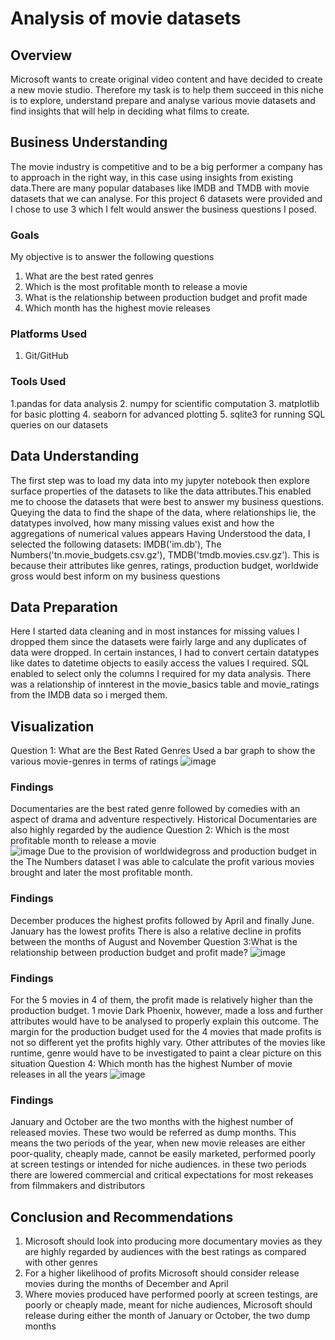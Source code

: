 # Analysis of movie datasets
## Overview
Microsoft wants to create original video content and have decided to create a new movie studio. Therefore my task is to  help them succeed in this niche is to explore, understand prepare and analyse various movie datasets and find insights that will help in deciding what films to create.
## Business Understanding
The movie industry is competitive and to be a big performer a company has to approach in the right way, in this case using insights from existing data.There are many popular databases like IMDB and TMDB with movie datasets that we can analyse. For this project 6 datasets were provided and I chose to use 3 which I felt would answer the business questions I posed.
### Goals
My objective is to answer the following questions
1. What are the best rated genres
2. Which is the most profitable month to release a movie
3. What is the relationship between production budget and profit made
4. Which month has the highest movie releases
### Platforms Used
1. Git/GitHub
### Tools Used
1.pandas for data analysis
2. numpy for scientific computation
3. matplotlib for basic plotting
4. seaborn for advanced plotting
5. sqlite3 for running SQL queries on our datasets
## Data Understanding
The first step was to load my data into my jupyter notebook then explore surface properties of the datasets to like the data attributes.This enabled me to choose the datasets that were best to answer my business questions. Queying the data to find the shape of the data, where relationships lie, the datatypes involved, how many missing values exist and how the aggregations of numerical values appears Having Understood the data, I selected the following datasets: IMDB('im.db'), The Numbers('tn.movie_budgets.csv.gz'), TMDB('tmdb.movies.csv.gz'). This is because their attributes like genres, ratings, production budget, worldwide gross would best inform on my business questions
## Data Preparation
Here I started data cleaning and in most instances for missing values I dropped them since the datasets were fairly large and any duplicates of data were dropped. In certain instances, I had to convert certain datatypes  like dates to datetime objects to easily access the values I required. SQL enabled to select only the columns I required for my data analysis. There was a relationship of innterest in the movie_basics table and movie_ratings from the IMDB data so i merged them.
## Visualization
Question 1: What are the Best Rated Genres
Used a bar graph to show the various movie-genres in terms of ratings
![image](https://user-images.githubusercontent.com/109112517/187027381-d7e0f057-0464-440ba109-835b553ce213.png)

### Findings
Documentaries are the best rated genre followed by comedies with an aspect of drama and adventure respectively. Historical Documentaries are also highly regarded by the audience 
Question 2: Which is the most profitable month to release a movie  
![image](https://user-images.githubusercontent.com/109112517/187030086-a3eb9b97-d646-4c9c-a8cf-0a71bbc5277d.png)
Due to the provision of worldwidegross and production budget in the The Numbers dataset I was able to calculate the profit various movies brought and later the most profitable month.
### Findings 
December produces the highest profits followed by April and finally June.
January has the lowest profits
There is also a relative decline in profits between the months of August and November 
Question 3:What is the relationship between production budget and profit made?
![image](https://user-images.githubusercontent.com/109112517/187030458-de22698f-3401-44da-acfd-138082b635ba.png)
### Findings
For the 5 movies in 4 of them, the profit made is relatively higher than the production budget. 1 movie Dark Phoenix, however, made a loss and further attributes would have to be analysed to properly explain this outcome. The margin for the production budget used for the 4 movies that made profits is not so different yet the profits highly vary. Other attributes of the movies like runtime, genre would have to be investigated to paint a clear picture on this situation
Question 4: Which month has the highest Number of movie releases in all the years
![image](https://user-images.githubusercontent.com/109112517/187030818-bc43a405-ff15-4ab9-9b78-6820f3b6d57e.png)
### Findings
January and October are the two months with the highest number of released movies. These two would be referred as dump months. This means the two periods of the year, when new movie releases are either poor-quality, cheaply made, cannot be easily marketed, performed poorly at screen testings or intended for niche audiences. in these two  periods there are lowered commercial and critical expectations for most rekeases from filmmakers and distributors
## Conclusion and Recommendations
1. Microsoft should look into producing more documentary movies as they are highly regarded by audiences with the best ratings as compared with other genres
2. For a higher likelihood of profits Microsoft should consider release  movies during the months of December and April
3. Where movies produced have performed poorly at screen testings, are poorly or cheaply made, meant for niche audiences, Microsoft should release during either the month of January or October, the two dump months




